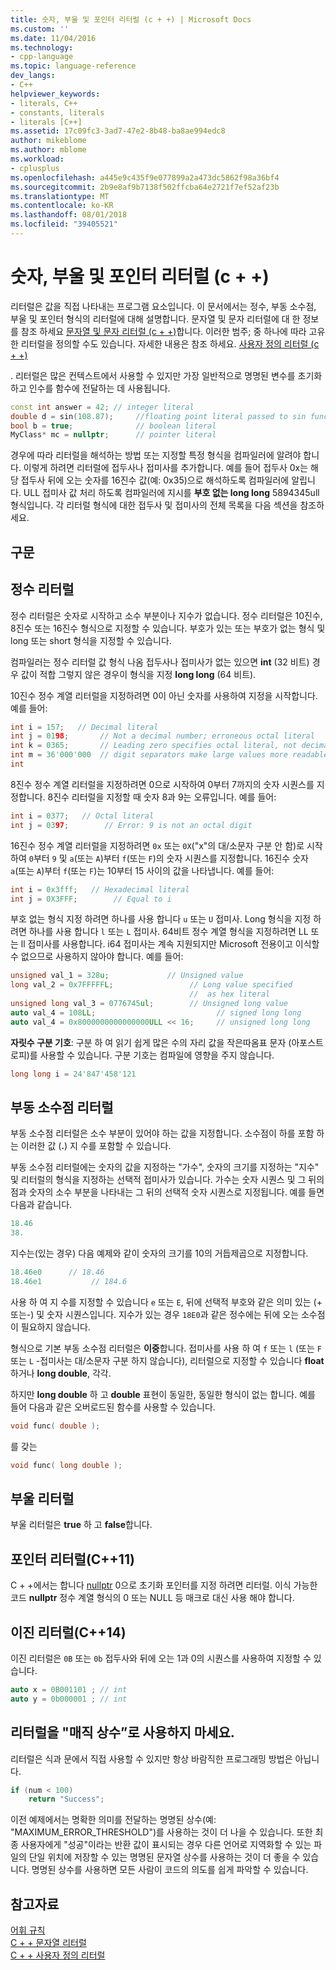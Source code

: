 ```yaml
---
title: 숫자, 부울 및 포인터 리터럴 (c + +) | Microsoft Docs
ms.custom: ''
ms.date: 11/04/2016
ms.technology:
- cpp-language
ms.topic: language-reference
dev_langs:
- C++
helpviewer_keywords:
- literals, C++
- constants, literals
- literals [C++]
ms.assetid: 17c09fc3-3ad7-47e2-8b48-ba8ae994edc8
author: mikeblome
ms.author: mblome
ms.workload:
- cplusplus
ms.openlocfilehash: a445e9c435f9e077899a2a473dc5862f98a36bf4
ms.sourcegitcommit: 2b9e8af9b7138f502ffcba64e2721f7ef52af23b
ms.translationtype: MT
ms.contentlocale: ko-KR
ms.lasthandoff: 08/01/2018
ms.locfileid: "39405521"
---
```

# <a name="numeric-boolean-and-pointer-literals--c"></a>숫자, 부울 및 포인터 리터럴 (c + +)
리터럴은 값을 직접 나타내는 프로그램 요소입니다. 이 문서에서는 정수, 부동 소수점, 부울 및 포인터 형식의 리터럴에 대해 설명합니다. 문자열 및 문자 리터럴에 대 한 정보를 참조 하세요 [문자열 및 문자 리터럴 (c + +)](../cpp/string-and-character-literals-cpp.md)합니다. 이러한 범주; 중 하나에 따라 고유한 리터럴을 정의할 수도 있습니다. 자세한 내용은 참조 하세요. [사용자 정의 리터럴 (c + +)](../cpp/user-defined-literals-cpp.md)  
  
 . 리터럴은 많은 컨텍스트에서 사용할 수 있지만 가장 일반적으로 명명된 변수를 초기화하고 인수를 함수에 전달하는 데 사용됩니다.  
  
```cpp 
const int answer = 42; // integer literal  
double d = sin(108.87);     //floating point literal passed to sin function  
bool b = true;              // boolean literal  
MyClass* mc = nullptr;      // pointer literal  
```  
  
 경우에 따라 리터럴을 해석하는 방법 또는 지정할 특정 형식을 컴파일러에 알려야 합니다. 이렇게 하려면 리터럴에 접두사나 접미사를 추가합니다. 예를 들어 접두사 0x는 해당 접두사 뒤에 오는 숫자를 16진수 값(예: 0x35)으로 해석하도록 컴파일러에 알립니다. ULL 접미사 값 처리 하도록 컴파일러에 지시를 **부호 없는 long long** 5894345ull 형식입니다. 각 리터럴 형식에 대한 접두사 및 접미사의 전체 목록을 다음 섹션을 참조하세요.  
  
## <a name="syntax"></a>구문  
  
## <a name="integer-literals"></a>정수 리터럴  
 정수 리터럴은 숫자로 시작하고 소수 부분이나 지수가 없습니다. 정수 리터럴은 10진수, 8진수 또는 16진수 형식으로 지정할 수 있습니다. 부호가 있는 또는 부호가 없는 형식 및 long 또는 short 형식을 지정할 수 있습니다.  
  
 컴파일러는 정수 리터럴 값 형식 나옴 접두사나 접미사가 없는 있으면 **int** (32 비트) 경우 값이 적합 그렇지 않은 경우이 형식을 지정 **long long** (64 비트).  
  
 10진수 정수 계열 리터럴을 지정하려면 0이 아닌 숫자를 사용하여 지정을 시작합니다. 예를 들어:  
  
```cpp 
int i = 157;   // Decimal literal  
int j = 0198;       // Not a decimal number; erroneous octal literal  
int k = 0365;       // Leading zero specifies octal literal, not decimal  
int m = 36'000'000  // digit separators make large values more readable  
int   
```  
  
 8진수 정수 계열 리터럴을 지정하려면 0으로 시작하여 0부터 7까지의 숫자 시퀀스를 지정합니다. 8진수 리터럴을 지정할 때 숫자 8과 9는 오류입니다. 예를 들어:  
  
```cpp 
int i = 0377;   // Octal literal  
int j = 0397;        // Error: 9 is not an octal digit  
```  
  
 16진수 정수 계열 리터럴을 지정하려면 `0x` 또는 `0X`("x"의 대/소문자 구분 안 함)로 시작하여 `0`부터 `9` 및 `a`(또는 `A`)부터 `f`(또는 `F`)의 숫자 시퀀스를 지정합니다. 16진수 숫자 `a`(또는 `A`)부터 `f`(또는 `F`)는 10부터 15 사이의 값을 나타냅니다. 예를 들어:  
  
```cpp 
int i = 0x3fff;   // Hexadecimal literal  
int j = 0X3FFF;        // Equal to i  
```  
  
 부호 없는 형식 지정 하려면 하나를 사용 합니다 `u` 또는 `U` 접미사. Long 형식을 지정 하려면 하나를 사용 합니다 `l` 또는 `L` 접미사. 64비트 정수 계열 형식을 지정하려면 LL 또는 ll 접미사를 사용합니다. i64 접미사는 계속 지원되지만 Microsoft 전용이고 이식할 수 없으므로 사용하지 않아야 합니다. 예를 들어:  
  
```cpp 
unsigned val_1 = 328u;             // Unsigned value  
long val_2 = 0x7FFFFFL;                 // Long value specified   
                                        //  as hex literal  
unsigned long val_3 = 0776745ul;        // Unsigned long value  
auto val_4 = 108LL;                           // signed long long  
auto val_4 = 0x8000000000000000ULL << 16;     // unsigned long long   
```  
  
 **자릿수 구분 기호**: 구분 하 여 읽기 쉽게 많은 수의 자리 값을 작은따옴표 문자 (아포스트로피)를 사용할 수 있습니다. 구분 기호는 컴파일에 영향을 주지 않습니다.  
  
```cpp 
long long i = 24'847'458'121  
```  
  
## <a name="floating-point-literals"></a>부동 소수점 리터럴  
 부동 소수점 리터럴은 소수 부분이 있어야 하는 값을 지정합니다. 소수점이 하를 포함 하는 이러한 값 (**.**) 지 수를 포함할 수 있습니다.  
  
 부동 소수점 리터럴에는 숫자의 값을 지정하는 "가수", 숫자의 크기를 지정하는 "지수" 및 리터럴의 형식을 지정하는 선택적 접미사가 있습니다. 가수는 숫자 시퀀스 및 그 뒤의 점과 숫자의 소수 부분을 나타내는 그 뒤의 선택적 숫자 시퀀스로 지정됩니다. 예를 들면 다음과 같습니다.  
  
```cpp 
18.46  
38.  
```  
  
 지수는(있는 경우) 다음 예제와 같이 숫자의 크기를 10의 거듭제곱으로 지정합니다.  
  
```cpp 
18.46e0      // 18.46  
18.46e1           // 184.6  
```  
  
 사용 하 여 지 수를 지정할 수 있습니다 `e` 또는 `E`, 뒤에 선택적 부호와 같은 의미 있는 (+ 또는-) 및 숫자 시퀀스입니다.  지수가 있는 경우 `18E0`과 같은 정수에는 뒤에 오는 소수점이 필요하지 않습니다.  
  
 형식으로 기본 부동 소수점 리터럴은 **이중**합니다. 접미사를 사용 하 여 `f` 또는 `l` (또는 `F` 또는 `L` -접미사는 대/소문자 구분 하지 않습니다), 리터럴으로 지정할 수 있습니다 **float** 하거나 **long double**, 각각.  
  
 하지만 **long double** 하 고 **double** 표현이 동일한, 동일한 형식이 없는 합니다. 예를 들어 다음과 같은 오버로드된 함수를 사용할 수 있습니다.  
  
```cpp 
void func( double );  
```  
  
 를 갖는  
  
```cpp 
void func( long double );  
```  
  
## <a name="boolean-literals"></a>부울 리터럴  
 부울 리터럴은 **true** 하 고 **false**합니다.  
  
## <a name="pointer-literal-c11"></a>포인터 리터럴(C++11)  
 C + +에서는 합니다 [nullptr](../cpp/nullptr.md) 0으로 초기화 포인터를 지정 하려면 리터럴. 이식 가능한 코드 **nullptr** 정수 계열 형식의 0 또는 NULL 등 매크로 대신 사용 해야 합니다.  
  
## <a name="binary-literals-c14"></a>이진 리터럴(C++14)  
 이진 리터럴은 `0B` 또는 `0b` 접두사와 뒤에 오는 1과 0의 시퀀스를 사용하여 지정할 수 있습니다.  
  
```cpp 
auto x = 0B001101 ; // int  
auto y = 0b000001 ; // int  
```  
  
## <a name="avoid-using-literals-as-magic-constants"></a>리터럴을 "매직 상수”로 사용하지 마세요.  
 리터럴은 식과 문에서 직접 사용할 수 있지만 항상 바람직한 프로그래밍 방법은 아닙니다.  
  
```cpp 
if (num < 100)  
    return "Success";  
```  
  
 이전 예제에서는 명확한 의미를 전달하는 명명된 상수(예: "MAXIMUM_ERROR_THRESHOLD")를 사용하는 것이 더 나을 수 있습니다. 또한 최종 사용자에게 "성공"이라는 반환 값이 표시되는 경우 다른 언어로 지역화할 수 있는 파일의 단일 위치에 저장할 수 있는 명명된 문자열 상수를 사용하는 것이 더 좋을 수 있습니다. 명명된 상수를 사용하면 모든 사람이 코드의 의도를 쉽게 파악할 수 있습니다.  
  
## <a name="see-also"></a>참고자료  
 [어휘 규칙](../cpp/lexical-conventions.md)   
 [C + + 문자열 리터럴](../cpp/string-and-character-literals-cpp.md)   
 [C + + 사용자 정의 리터럴](../cpp/user-defined-literals-cpp.md)
